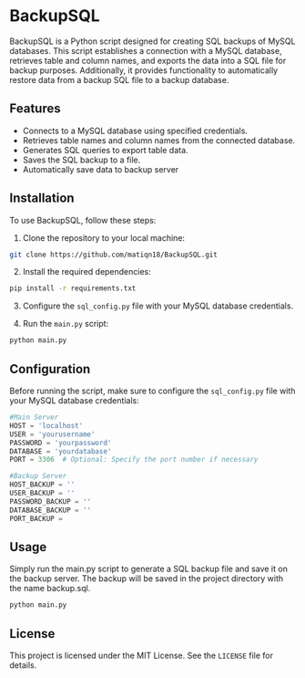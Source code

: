 # BackupSQL

BackupSQL is a Python script designed for creating SQL backups of MySQL databases. This script establishes a connection with a MySQL database, retrieves table and column names, and exports the data into a SQL file for backup purposes. Additionally, it provides functionality to automatically restore data from a backup SQL file to a backup database.

## Features

- Connects to a MySQL database using specified credentials.
- Retrieves table names and column names from the connected database.
- Generates SQL queries to export table data.
- Saves the SQL backup to a file.
- Automatically save data to backup server

## Installation

To use BackupSQL, follow these steps:

1. Clone the repository to your local machine:

```bash
git clone https://github.com/matiqn18/BackupSQL.git
```

2. Install the required dependencies:
   
```bash
pip install -r requirements.txt
```

3. Configure the `sql_config.py` file with your MySQL database credentials.

4. Run the `main.py` script:

```bash
python main.py
```

## Configuration

Before running the script, make sure to configure the `sql_config.py` file with your MySQL database credentials:

```python
#Main Server
HOST = 'localhost'
USER = 'yourusername'
PASSWORD = 'yourpassword'
DATABASE = 'yourdatabase'
PORT = 3306  # Optional: Specify the port number if necessary

#Backup Server
HOST_BACKUP = ''
USER_BACKUP = ''
PASSWORD_BACKUP = ''
DATABASE_BACKUP = ''
PORT_BACKUP =
```

## Usage
Simply run the main.py script to generate a SQL backup file and save it on the backup server. The backup will be saved in the project directory with the name backup.sql.

```bash
python main.py
```

## License
This project is licensed under the MIT License. See the `LICENSE` file for details.
